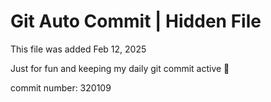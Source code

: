 # Git Auto Commit | Hidden File

This file was added Feb 12, 2025

Just for fun and keeping my daily git commit active 🤪

commit number: 320109
